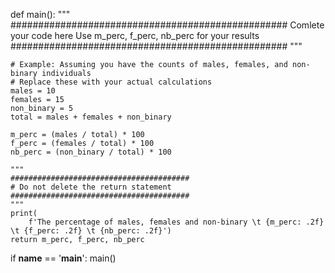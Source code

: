 def main():
    """
    ##################################################
    Comlete your code here
    Use m_perc, f_perc, nb_perc for your results
    ##################################################
    """

    # Example: Assuming you have the counts of males, females, and non-binary individuals
    # Replace these with your actual calculations
    males = 10
    females = 15
    non_binary = 5
    total = males + females + non_binary

    m_perc = (males / total) * 100
    f_perc = (females / total) * 100
    nb_perc = (non_binary / total) * 100

    """
    ########################################
    # Do not delete the return statement
    ########################################
    """
    print(
        f'The percentage of males, females and non-binary \t {m_perc: .2f} \t {f_perc: .2f} \t {nb_perc: .2f}')
    return m_perc, f_perc, nb_perc


if __name__ == '__main__':
    main()
    